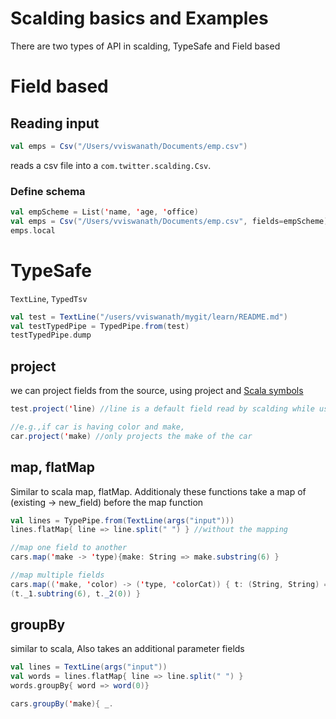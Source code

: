 # Scalding basics and Examples
There are two types of API in scalding, TypeSafe and Field based

# Field based
## Reading input

```scala
val emps = Csv("/Users/vviswanath/Documents/emp.csv")
```
reads a csv file into a `com.twitter.scalding.Csv`. <br/>

### Define schema
```scala
val empScheme = List('name, 'age, 'office)
val emps = Csv("/Users/vviswanath/Documents/emp.csv", fields=empScheme)
emps.local
```


# TypeSafe
`TextLine`, `TypedTsv`
```scala
val test = TextLine("/users/vviswanath/mygit/learn/README.md")
val testTypedPipe = TypedPipe.from(test)
testTypedPipe.dump
```

## project
we can project fields from the source, using project and [Scala symbols](http://stackoverflow.com/questions/1324466/practical-examples-of-using-symbols-in-scala)

```scala
test.project('line) //line is a default field read by scalding while using TextLine

//e.g.,if car is having color and make,
car.project('make) //only projects the make of the car
```

## map, flatMap
Similar to scala map, flatMap. Additionaly these functions take a map of (existing -> new_field) before the map function
```scala
val lines = TypePipe.from(TextLine(args("input")))
lines.flatMap{ line => line.split(" ") } //without the mapping

//map one field to another
cars.map('make -> 'type){make: String => make.substring(6) } 

//map multiple fields
cars.map(('make, 'color) -> ('type, 'colorCat)) { t: (String, String) => 
(t._1.subtring(6), t._2(0)) }

```

## groupBy
similar to scala, Also takes an additional parameter fields
```scala
val lines = TextLine(args("input"))
val words = lines.flatMap{ line => line.split(" ") }
words.groupBy{ word => word(0)}

cars.groupBy('make){ _.
```
